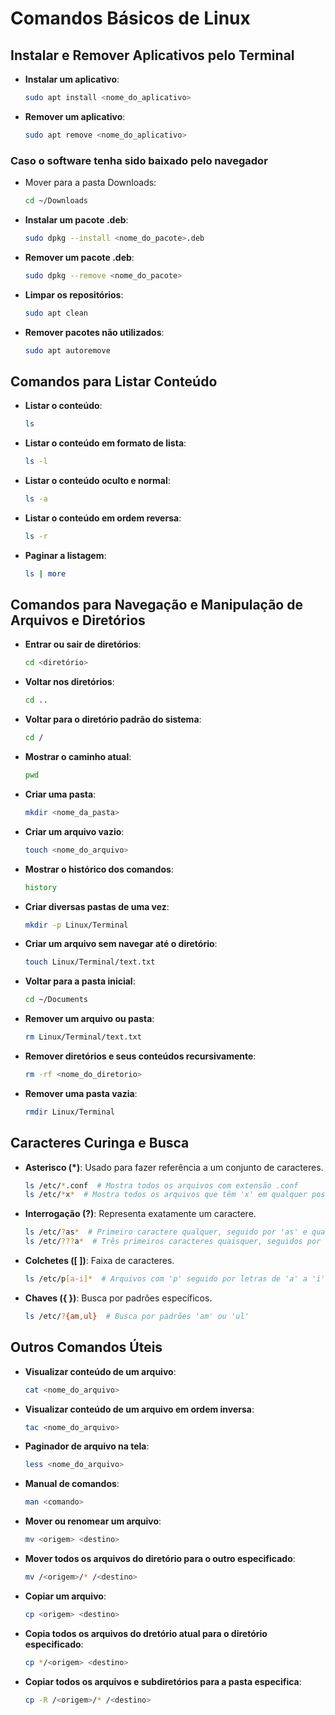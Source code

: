 # Comandos Básicos de Linux

## Instalar e Remover Aplicativos pelo Terminal

- **Instalar um aplicativo**:

  ```bash
  sudo apt install <nome_do_aplicativo>
  ```

- **Remover um aplicativo**:
  ```bash
  sudo apt remove <nome_do_aplicativo>
  ```

### Caso o software tenha sido baixado pelo navegador

- Mover para a pasta Downloads:

  ```bash
  cd ~/Downloads
  ```

- **Instalar um pacote .deb**:

  ```bash
  sudo dpkg --install <nome_do_pacote>.deb
  ```

- **Remover um pacote .deb**:

  ```bash
  sudo dpkg --remove <nome_do_pacote>
  ```

- **Limpar os repositórios**:

  ```bash
  sudo apt clean
  ```

- **Remover pacotes não utilizados**:
  ```bash
  sudo apt autoremove
  ```

## Comandos para Listar Conteúdo

- **Listar o conteúdo**:

  ```bash
  ls
  ```

- **Listar o conteúdo em formato de lista**:

  ```bash
  ls -l
  ```

- **Listar o conteúdo oculto e normal**:

  ```bash
  ls -a
  ```

- **Listar o conteúdo em ordem reversa**:

  ```bash
  ls -r
  ```

- **Paginar a listagem**:
  ```bash
  ls | more
  ```

## Comandos para Navegação e Manipulação de Arquivos e Diretórios

- **Entrar ou sair de diretórios**:
  ```bash
  cd <diretório>
  ```
- **Voltar nos diretórios**:
  ```bash
  cd ..
  ```
- **Voltar para o diretório padrão do sistema**:

  ```bash
  cd /
  ```

- **Mostrar o caminho atual**:

  ```bash
  pwd
  ```

- **Criar uma pasta**:

  ```bash
  mkdir <nome_da_pasta>
  ```

- **Criar um arquivo vazio**:

  ```bash
  touch <nome_do_arquivo>
  ```

- **Mostrar o histórico dos comandos**:

  ```bash
  history
  ```

- **Criar diversas pastas de uma vez**:

  ```bash
  mkdir -p Linux/Terminal
  ```

- **Criar um arquivo sem navegar até o diretório**:

  ```bash
  touch Linux/Terminal/text.txt
  ```

- **Voltar para a pasta inicial**:

  ```bash
  cd ~/Documents
  ```

- **Remover um arquivo ou pasta**:

  ```bash
  rm Linux/Terminal/text.txt
  ```

- **Remover diretórios e seus conteúdos recursivamente**:

  ```bash
  rm -rf <nome_do_diretorio>
  ```

- **Remover uma pasta vazia**:
  ```bash
  rmdir Linux/Terminal
  ```

## Caracteres Curinga e Busca

- **Asterisco (\*)**: Usado para fazer referência a um conjunto de caracteres.

  ```bash
  ls /etc/*.conf  # Mostra todos os arquivos com extensão .conf
  ls /etc/*x*  # Mostra todos os arquivos que têm 'x' em qualquer posição
  ```

- **Interrogação (?)**: Representa exatamente um caractere.

  ```bash
  ls /etc/?as*  # Primeiro caractere qualquer, seguido por 'as' e qualquer sequência
  ls /etc/???a*  # Três primeiros caracteres quaisquer, seguidos por 'a' e qualquer sequência
  ```

- **Colchetes ([ ])**: Faixa de caracteres.

  ```bash
  ls /etc/p[a-i]*  # Arquivos com 'p' seguido por letras de 'a' a 'i'
  ```

- **Chaves ({ })**: Busca por padrões específicos.
  ```bash
  ls /etc/?{am,ul}  # Busca por padrões 'am' ou 'ul'
  ```

## Outros Comandos Úteis

- **Visualizar conteúdo de um arquivo**:

  ```bash
  cat <nome_do_arquivo>
  ```

- **Visualizar conteúdo de um arquivo em ordem inversa**:

  ```bash
  tac <nome_do_arquivo>
  ```

- **Paginador de arquivo na tela**:

  ```bash
  less <nome_do_arquivo>
  ```

- **Manual de comandos**:

  ```bash
  man <comando>
  ```

- **Mover ou renomear um arquivo**:

  ```bash
  mv <origem> <destino>
  ```

- **Mover todos os arquivos do diretório para o outro especificado**:

  ```bash
  mv /<origem>/* /<destino>
  ```

- **Copiar um arquivo**:

  ```bash
  cp <origem> <destino>
  ```

- **Copia todos os arquivos do dretório atual para o diretório especificado**:

  ```bash
  cp */<origem> <destino>
  ```

- **Copiar todos os arquivos e subdiretórios para a pasta especifica**:
  ```bash
  cp -R /<origem>/* /<destino>
  ```
